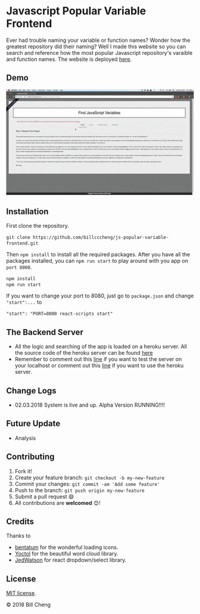 # Javascript Popular Variable Frontend
Ever had trouble naming your variable or function names? Wonder how the greatest repository did their naming? Well I made this website so you can search and reference how the most popular Javascript repository's varaible and function names.
The website is deployed [here](https://billcccheng.github.io/js-popular-variable-frontend/).

## Demo

<p align="center">
<img src="assets/intro.gif" width=800>
</p>

## Installation
First clone the repository.
```
git clone https://github.com/billcccheng/js-popular-variable-frontend.git
```

Then `npm install` to install all the required packages. After you have
all the packages installed, you can `npm run start` to play around with you app on `port 8000`.

```
npm install
npm run start
```
If you want to change your port to 8080, just go to `package.json` and change `"start":...` to

```
"start": "PORT=8000 react-scripts start"
```

## The Backend Server
* All the logic and searching of the app is loaded on a heroku server. All the source code of the heroku server can be
found [here](https://github.com/billcccheng/js-popular-variable-server)
* Remember to comment out this [line](https://github.com/billcccheng/js-popular-variable-frontend/blob/master/src/actions/fetchDataAction.js#L5) if you want to test the server on your localhost or comment out this [line](https://github.com/billcccheng/js-popular-variable-frontend/blob/master/src/actions/fetchDataAction.js#L4) if you want to use the heroku server.

## Change Logs
* 02.03.2018 System is live and up. Alpha Version RUNNING!!!!

## Future Update
* Analysis

## Contributing
1. Fork it!
2. Create your feature branch: `git checkout -b my-new-feature`
3. Commit your changes: `git commit -am 'Add some feature'`
4. Push to the branch: `git push origin my-new-feature`
5. Submit a pull request :smile:
6. All contributions are **welcomed** :blush:!

## Credits
Thanks to 
* [bentatum](https://github.com/bentatum/better-react-spinkit) for the wonderful loading icons.
* [Yoctol](https://github.com/Yoctol/react-d3-cloud) for the beautiful word cloud library.
* [JedWatson](https://github.com/JedWatson/react-select) for react dropdown/select library.

## License
[MIT license](http://opensource.org/licenses/MIT).

© 2018 Bill Cheng
